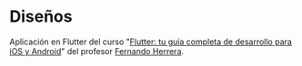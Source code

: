 # Diseños

Aplicación en Flutter del curso "[Flutter: tu guía completa de desarrollo para iOS y Android](https://www.udemy.com/course/flutter-ios-android-fernando-herrera)" del profesor [Fernando Herrera](https://fernando-herrera.com).
